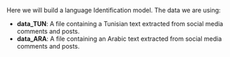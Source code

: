 Here we will build a language Identification model.
The data we are using:

  - **data_TUN**: A file containing a Tunisian text extracted from social media comments and posts.
  - **data_ARA**: A file containing an Arabic text extracted from social media comments and posts.
  
